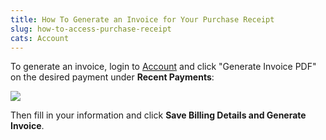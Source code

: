```yaml
---
title: How To Generate an Invoice for Your Purchase Receipt
slug: how-to-access-purchase-receipt
cats: Account
---
```



  <p>
    To generate an invoice, login to <a href="https://www.checkoutwc.com/account/">Account</a> and click "Generate Invoice PDF" on the desired payment under <strong>Recent Payments</strong>:
  </p>
  <p>
    <img src="https://s3.amazonaws.com/helpscout.net/docs/assets/5bdde2822c7d3a01757ac42e/images/5ebff122042863474d1ad2d5/file-XOo5RZlRR5.png" />
  </p>
  <p>
    Then fill in your information and click <strong>Save Billing Details and Generate Invoice</strong>.
  </p>
